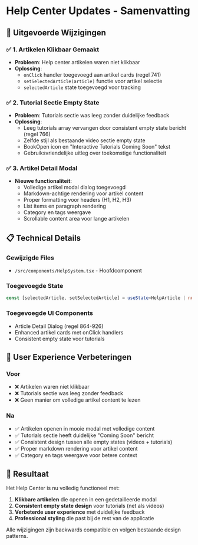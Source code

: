 # Help Center Updates - Samenvatting

## 🎯 **Uitgevoerde Wijzigingen**

### ✅ **1. Artikelen Klikbaar Gemaakt**
- **Probleem**: Help center artikelen waren niet klikbaar
- **Oplossing**:
  - `onClick` handler toegevoegd aan artikel cards (regel 741)
  - `setSelectedArticle(article)` functie voor artikel selectie
  - `selectedArticle` state toegevoegd voor tracking

### ✅ **2. Tutorial Sectie Empty State**
- **Probleem**: Tutorials sectie was leeg zonder duidelijke feedback
- **Oplossing**:
  - Leeg tutorials array vervangen door consistent empty state bericht (regel 766)
  - Zelfde stijl als bestaande video sectie empty state
  - BookOpen icon en "Interactive Tutorials Coming Soon" tekst
  - Gebruiksvriendelijke uitleg over toekomstige functionaliteit

### ✅ **3. Artikel Detail Modal**
- **Nieuwe functionaliteit**:
  - Volledige artikel modal dialog toegevoegd
  - Markdown-achtige rendering voor artikel content
  - Proper formatting voor headers (H1, H2, H3)
  - List items en paragraph rendering
  - Category en tags weergave
  - Scrollable content area voor lange artikelen

## 📋 **Technical Details**

### **Gewijzigde Files**
- `/src/components/HelpSystem.tsx` - Hoofdcomponent

### **Toegevoegde State**
```typescript
const [selectedArticle, setSelectedArticle] = useState<HelpArticle | null>(null);
```

### **Toegevoegde UI Components**
- Article Detail Dialog (regel 864-926)
- Enhanced artikel cards met onClick handlers
- Consistent empty state voor tutorials

## 🎨 **User Experience Verbeteringen**

### **Voor**
- ❌ Artikelen waren niet klikbaar
- ❌ Tutorials sectie was leeg zonder feedback
- ❌ Geen manier om volledige artikel content te lezen

### **Na**
- ✅ Artikelen openen in mooie modal met volledige content
- ✅ Tutorials sectie heeft duidelijke "Coming Soon" bericht
- ✅ Consistent design tussen alle empty states (videos + tutorials)
- ✅ Proper markdown rendering voor artikel content
- ✅ Category en tags weergave voor betere context

## 🚀 **Resultaat**

Het Help Center is nu volledig functioneel met:
1. **Klikbare artikelen** die openen in een gedetailleerde modal
2. **Consistent empty state design** voor tutorials (net als videos)
3. **Verbeterde user experience** met duidelijke feedback
4. **Professional styling** die past bij de rest van de applicatie

Alle wijzigingen zijn backwards compatible en volgen bestaande design patterns.
